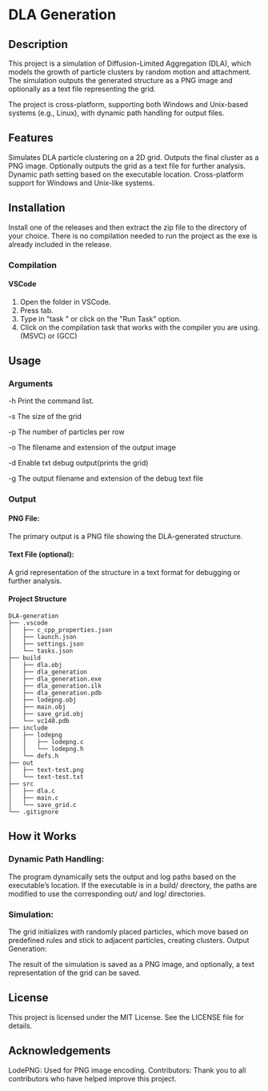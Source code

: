 # DLA Generation
## Description
This project is a simulation of Diffusion-Limited Aggregation (DLA), which models the growth of particle clusters by random motion and attachment. The simulation outputs the generated structure as a PNG image and optionally as a text file representing the grid.

The project is cross-platform, supporting both Windows and Unix-based systems (e.g., Linux), with dynamic path handling for output files.

## Features
Simulates DLA particle clustering on a 2D grid.
Outputs the final cluster as a PNG image.
Optionally outputs the grid as a text file for further analysis.
Dynamic path setting based on the executable location.
Cross-platform support for Windows and Unix-like systems.

## Installation
Install one of the releases and then extract the zip file to the directory of your choice. There is no compilation needed to run the project as the exe is already included in the release.

### Compilation
#### VSCode
1. Open the folder in VSCode.
2. Press tab.
3. Type in "task " or click on the "Run Task" option.
4. Click on the compilation task that works with the compiler you are using. (MSVC) or (GCC)

## Usage
### Arguments
-h Print the command list.

-s The size of the grid

-p The number of particles per row

-o The filename and extension of the output image

-d Enable txt debug output(prints the grid)

-g The output filename and extension of the debug text file

### Output
#### PNG File:
The primary output is a PNG file showing the DLA-generated structure.
#### Text File (optional):
A grid representation of the structure in a text format for debugging or further analysis.
#### Project Structure
```
DLA-generation
├── .vscode
│   ├── c_cpp_properties.json
│   ├── launch.json
│   ├── settings.json
│   └── tasks.json
├── build
│   ├── dla.obj
│   ├── dla_generation
│   ├── dla_generation.exe
│   ├── dla_generation.ilk
│   ├── dla_generation.pdb
│   ├── lodepng.obj
│   ├── main.obj
│   ├── save_grid.obj
│   └── vc140.pdb
├── include
│   ├── lodepng
│   │   ├── lodepng.c
│   │   └── lodepng.h
│   └── defs.h
├── out
│   ├── text-test.png
│   └── text-test.txt
├── src
│   ├── dla.c
│   ├── main.c
│   └── save_grid.c
└── .gitignore
```



## How it Works
### Dynamic Path Handling:
The program dynamically sets the output and log paths based on the executable’s location. If the executable is in a build/ directory, the paths are modified to use the corresponding out/ and log/ directories.

### Simulation:
The grid initializes with randomly placed particles, which move based on predefined rules and stick to adjacent particles, creating clusters.
Output Generation:

The result of the simulation is saved as a PNG image, and optionally, a text representation of the grid can be saved.

## License
This project is licensed under the MIT License. See the LICENSE file for details.

## Acknowledgements
LodePNG: Used for PNG image encoding.
Contributors: Thank you to all contributors who have helped improve this project.
